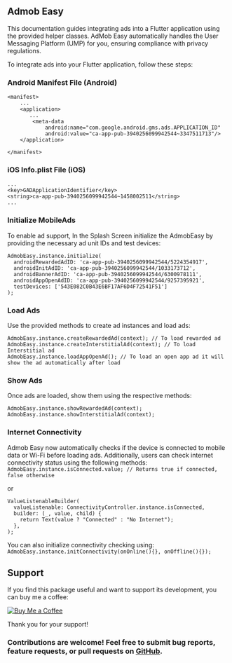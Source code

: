 ## **Admob Easy**

This documentation guides integrating ads into a Flutter application using the provided helper classes. AdMob Easy automatically handles the User Messaging Platform (UMP) for you, ensuring compliance with privacy regulations.

To integrate ads into your Flutter application, follow these steps:

### Android Manifest File (Android)
```
<manifest>
    ...
    <application>
       ...
        <meta-data
            android:name="com.google.android.gms.ads.APPLICATION_ID"
            android:value="ca-app-pub-3940256099942544~3347511713"/>
    </application>

</manifest>
```

### iOS Info.plist File (iOS)
```
...
<key>GADApplicationIdentifier</key>
<string>ca-app-pub-3940256099942544~1458002511</string>
...
```

### Initialize MobileAds
To enable ad support, In the Splash Screen initialize the AdmobEasy by providing the necessary ad unit IDs and test devices:
```
AdmobEasy.instance.initialize(
  androidRewardedAdID: 'ca-app-pub-3940256099942544/5224354917',
  androidInitAdID: 'ca-app-pub-3940256099942544/1033173712',
  androidBannerAdID: 'ca-app-pub-3940256099942544/6300978111',
  androidAppOpenAdID: 'ca-app-pub-3940256099942544/9257395921',
  testDevices: ['543E082C0B43E6BF17AF6D4F72541F51']
);
```

### Load Ads
Use the provided methods to create ad instances and load ads:
```
AdmobEasy.instance.createRewardedAd(context); // To load rewarded ad
AdmobEasy.instance.createInterstitialAd(context); // To load Interstitial ad
AdmobEasy.instance.loadAppOpenAd(); // To load an open app ad it will show the ad automatically after load
```

### Show Ads
Once ads are loaded, show them using the respective methods:
```
AdmobEasy.instance.showRewardedAd(context);
AdmobEasy.instance.showInterstitialAd(context);
```

### Internet Connectivity
Admob Easy now automatically checks if the device is connected to mobile data or Wi-Fi before loading ads. Additionally, users can check internet connectivity status using the following methods:<br/>
`AdmobEasy.instance.isConnected.value; // Returns true if connected, false otherwise`

or

```
ValueListenableBuilder(
  valueListenable: ConnectivityController.instance.isConnected,
  builder: (_, value, child) {
    return Text(value ? "Connected" : "No Internet");
  },
);
```
You can also initialize connectivity checking using:<br />
`AdmobEasy.instance.initConnectivity(onOnline(){}, onOffline(){});`

## Support

If you find this package useful and want to support its development, you can buy me a coffee:

[![Buy Me a Coffee](https://www.buymeacoffee.com/assets/img/custom_images/black_img.png)](https://www.paypal.com/ncp/payment/D56UA3TJ5LQ7G)

Thank you for your support!

### Contributions are welcome! Feel free to submit bug reports, feature requests, or pull requests on <a href="https://github.com/matifdeveloper/admob_easy">GitHub</a>.
